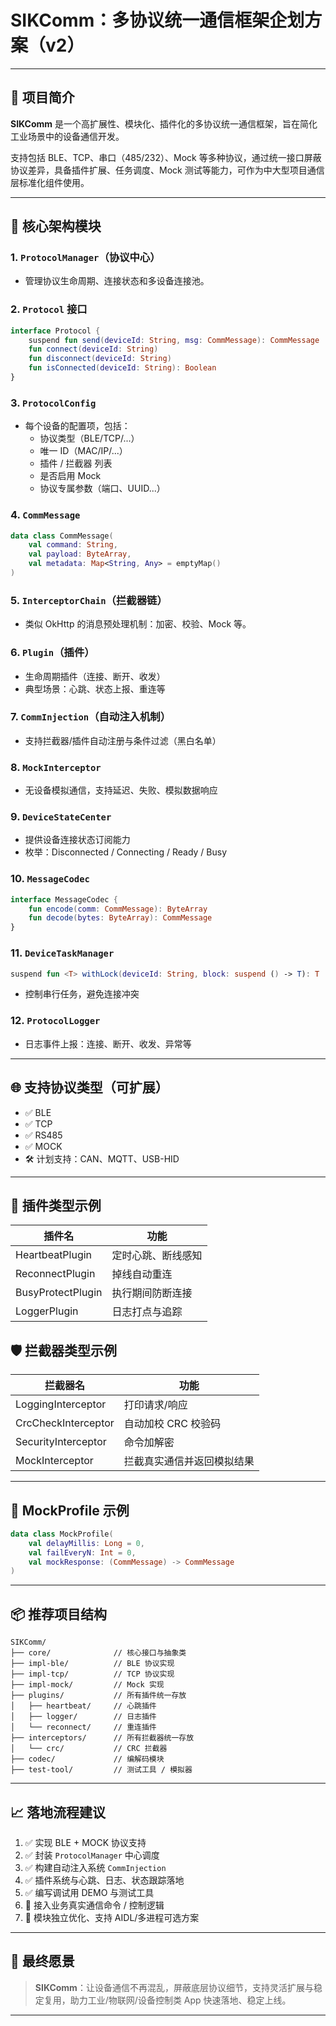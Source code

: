 # SIKComm：多协议统一通信框架企划方案（v2）

---

## 🧭 项目简介
**SIKComm** 是一个高扩展性、模块化、插件化的多协议统一通信框架，旨在简化工业场景中的设备通信开发。

支持包括 BLE、TCP、串口（485/232）、Mock 等多种协议，通过统一接口屏蔽协议差异，具备插件扩展、任务调度、Mock 测试等能力，可作为中大型项目通信层标准化组件使用。

---

## 📐 核心架构模块

### 1. `ProtocolManager`（协议中心）
- 管理协议生命周期、连接状态和多设备连接池。

### 2. `Protocol` 接口
```kotlin
interface Protocol {
    suspend fun send(deviceId: String, msg: CommMessage): CommMessage
    fun connect(deviceId: String)
    fun disconnect(deviceId: String)
    fun isConnected(deviceId: String): Boolean
}
```

### 3. `ProtocolConfig`
- 每个设备的配置项，包括：
    - 协议类型（BLE/TCP/...）
    - 唯一 ID（MAC/IP/...）
    - 插件 / 拦截器 列表
    - 是否启用 Mock
    - 协议专属参数（端口、UUID...）

### 4. `CommMessage`
```kotlin
data class CommMessage(
    val command: String,
    val payload: ByteArray,
    val metadata: Map<String, Any> = emptyMap()
)
```

### 5. `InterceptorChain`（拦截器链）
- 类似 OkHttp 的消息预处理机制：加密、校验、Mock 等。

### 6. `Plugin`（插件）
- 生命周期插件（连接、断开、收发）
- 典型场景：心跳、状态上报、重连等

### 7. `CommInjection`（自动注入机制）
- 支持拦截器/插件自动注册与条件过滤（黑白名单）

### 8. `MockInterceptor`
- 无设备模拟通信，支持延迟、失败、模拟数据响应

### 9. `DeviceStateCenter`
- 提供设备连接状态订阅能力
- 枚举：Disconnected / Connecting / Ready / Busy

### 10. `MessageCodec`
```kotlin
interface MessageCodec {
    fun encode(comm: CommMessage): ByteArray
    fun decode(bytes: ByteArray): CommMessage
}
```

### 11. `DeviceTaskManager`
```kotlin
suspend fun <T> withLock(deviceId: String, block: suspend () -> T): T
```
- 控制串行任务，避免连接冲突

### 12. `ProtocolLogger`
- 日志事件上报：连接、断开、收发、异常等

---

## 🌐 支持协议类型（可扩展）
- ✅ BLE
- ✅ TCP
- ✅ RS485
- ✅ MOCK
- 🛠 计划支持：CAN、MQTT、USB-HID

---

## 🧩 插件类型示例
| 插件名 | 功能 |
|--------|------|
| HeartbeatPlugin | 定时心跳、断线感知 |
| ReconnectPlugin | 掉线自动重连 |
| BusyProtectPlugin | 执行期间防断连接 |
| LoggerPlugin | 日志打点与追踪 |


## 🛡️ 拦截器类型示例
| 拦截器名 | 功能 |
|----------|------|
| LoggingInterceptor | 打印请求/响应 |
| CrcCheckInterceptor | 自动加校 CRC 校验码 |
| SecurityInterceptor | 命令加解密 |
| MockInterceptor | 拦截真实通信并返回模拟结果 |

---

## 🔧 MockProfile 示例
```kotlin
data class MockProfile(
    val delayMillis: Long = 0,
    val failEveryN: Int = 0,
    val mockResponse: (CommMessage) -> CommMessage
)
```

---

## 📦 推荐项目结构
```
SIKComm/
├── core/              // 核心接口与抽象类
├── impl-ble/          // BLE 协议实现
├── impl-tcp/          // TCP 协议实现
├── impl-mock/         // Mock 实现
├── plugins/           // 所有插件统一存放
│   ├── heartbeat/     // 心跳插件
│   ├── logger/        // 日志插件
│   └── reconnect/     // 重连插件
├── interceptors/      // 所有拦截器统一存放
│   └── crc/           // CRC 拦截器
├── codec/             // 编解码模块
├── test-tool/         // 测试工具 / 模拟器
```

---

## 📈 落地流程建议
1. ✅ 实现 BLE + MOCK 协议支持
2. ✅ 封装 `ProtocolManager` 中心调度
3. ✅ 构建自动注入系统 `CommInjection`
4. ✅ 插件系统与心跳、日志、状态跟踪落地
5. ✅ 编写调试用 DEMO 与测试工具
6. 🔄 接入业务真实通信命令 / 控制逻辑
7. 🔄 模块独立优化、支持 AIDL/多进程可选方案

---

## 🎯 最终愿景
> **SIKComm**：让设备通信不再混乱，屏蔽底层协议细节，支持灵活扩展与稳定复用，助力工业/物联网/设备控制类 App 快速落地、稳定上线。

---

